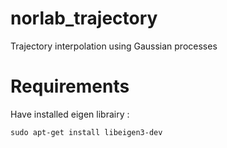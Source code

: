 # norlab_trajectory
Trajectory interpolation using Gaussian processes

# Requirements 
Have installed eigen librairy :

`sudo apt-get install libeigen3-dev`
